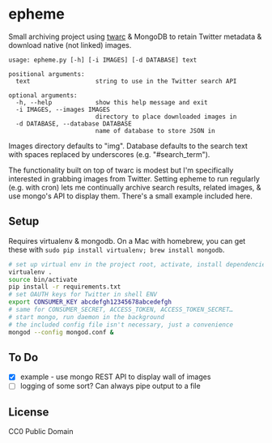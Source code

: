 # epheme

Small archiving project using [twarc](https://github.com/edsu/twarc) & MongoDB to retain Twitter metadata & download native (not linked) images.

```
usage: epheme.py [-h] [-i IMAGES] [-d DATABASE] text

positional arguments:
  text                  string to use in the Twitter search API

optional arguments:
  -h, --help            show this help message and exit
  -i IMAGES, --images IMAGES
                        directory to place downloaded images in
  -d DATABASE, --database DATABASE
                        name of database to store JSON in
```

Images directory defaults to "img". Database defaults to the search text with spaces replaced by underscores (e.g. "#search_term").

The functionality built on top of twarc is modest but I'm specifically interested in grabbing images from Twitter. Setting epheme to run regularly (e.g. with cron) lets me continually archive search results, related images, & use mongo's API to display them. There's a small example included here.

## Setup

Requires virtualenv & mongodb. On a Mac with homebrew, you can get these with `sudo pip install virtualenv; brew install mongodb`.

```sh
# set up virtual env in the project root, activate, install dependencies
virtualenv .
source bin/activate
pip install -r requirements.txt 
# set OAUTH keys for Twitter in shell ENV
export CONSUMER_KEY abcdefgh12345678abcedefgh
# same for CONSUMER_SECRET, ACCESS_TOKEN, ACCESS_TOKEN_SECRET…
# start mongo, run daemon in the background
# the included config file isn't necessary, just a convenience
mongod --config mongod.conf &
```

## To Do

- [x] example - use mongo REST API to display wall of images
- [ ] logging of some sort? Can always pipe output to a file

## License

CC0 Public Domain

